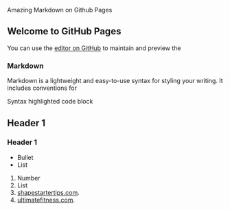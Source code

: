 Amazing Markdown on Github Pages
## Welcome to GitHub Pages

You can use the [editor on GitHub](https://github.com/websitebloger/fitnessandmore/edit/master/README.md) to maintain and preview the 

### Markdown

Markdown is a lightweight and easy-to-use syntax for styling your writing. It includes conventions for

Syntax highlighted code block
## Header 1
### Header 1

- Bullet
- List

1. Number
2. List
3. [shapestartertips.com](https://websitebloger.github.io/fitnessandmore/doc/3%20shapestartertips.com/).
15. [ultimatefitness.com](https://websitebloger.github.io/fitnessandmore/doc/15%20ultimatefitness.com/).

